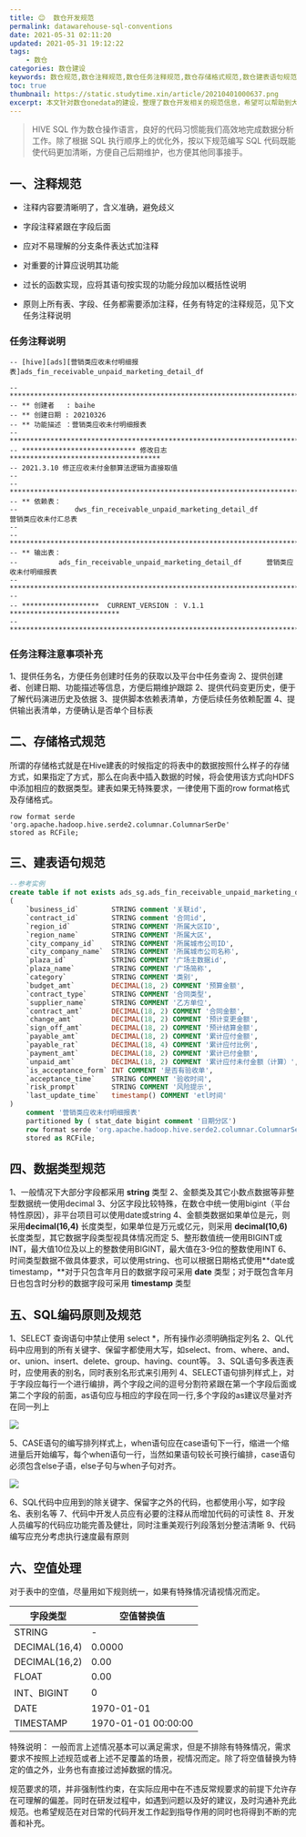```yaml
---
title: 😊  数仓开发规范
permalink: datawarehouse-sql-conventions
date: 2021-05-31 02:11:20
updated: 2021-05-31 19:12:22
tags: 
    - 数仓
categories: 数仓建设
keywords: 数仓规范,数仓注释规范,数仓任务注释规范,数仓存储格式规范,数仓建表语句规范,数仓SQL编码原则及规范,数仓空值处理,数仓数据类型规范
toc: true
thumbnail: https://static.studytime.xin/article/20210401000637.png
excerpt: 本文针对数仓onedata的建设，整理了数仓开发相关的规范信息，希望可以帮助到大家。
---
```


> HIVE SQL 作为数仓操作语言，良好的代码习惯能我们高效地完成数据分析工作。除了根据 SQL 执行顺序上的优化外，按以下规范编写 SQL 代码既能使代码更加清晰，方便自己后期维护，也方便其他同事接手。

## 一、注释规范

- 注释内容要清晰明了，含义准确，避免歧义

- 字段注释紧跟在字段后面
- 应对不易理解的分支条件表达式加注释
- 对重要的计算应说明其功能
- 过长的函数实现，应将其语句按实现的功能分段加以概括性说明
- 原则上所有表、字段、任务都需要添加注释，任务有特定的注释规范，见下文任务注释说明

### 任务注释说明
```shell
-- [hive][ads][营销类应收未付明细报表]ads_fin_receivable_unpaid_marketing_detail_df

-- **************************************************************************
-- ** 创建者   : baihe
-- ** 创建日期 : 20210326
-- ** 功能描述 ：营销类应收未付明细报表
-- **************************************************************************
-- **************************** 修改日志 *************************************
-- 2021.3.10 修正应收未付金额算法逻辑为直接取值
--
-- **************************************************************************
-- ** 依赖表：
--				dws_fin_receivable_unpaid_marketing_detail_df				营销类应收未付汇总表
--
-- **************************************************************************
-- ** 输出表：
--          ads_fin_receivable_unpaid_marketing_detail_df      营销类应收未付明细报表
-- **************************************************************************
--
-- *******************  CURRENT_VERSION ： V.1.1  ***************************
-- **************************************************************************
```


### 任务注释注意事项补充
1、提供任务名，方便任务创建时任务的获取以及平台中任务查询
2、提供创建者、创建日期、功能描述等信息，方便后期维护跟踪
2、提供代码变更历史，便于了解代码演进历史及依据
3、提供脚本依赖表清单，方便后续任务依赖配置
4、提供输出表清单，方便确认是否单个目标表


## 二、存储格式规范

所谓的存储格式就是在Hive建表的时候指定的将表中的数据按照什么样子的存储方式，如果指定了方式，那么在向表中插入数据的时候，将会使用该方式向HDFS中添加相应的数据类型。建表如果无特殊要求，一律使用下面的row format格式及存储格式。
```shell
row format serde 'org.apache.hadoop.hive.serde2.columnar.ColumnarSerDe'
stored as RCFile;
```


## 三、建表语句规范

```sql
--参考实例
create table if not exists ads_sg.ads_fin_receivable_unpaid_marketing_detail_df
(
    `business_id`        STRING comment '关联id',
    `contract_id`        STRING comment '合同id',
    `region_id`          STRING COMMENT '所属大区ID',
    `region_name`        STRING COMMENT '所属大区',
    `city_company_id`    STRING COMMENT '所属城市公司ID',
    `city_company_name`  STRING COMMENT '所属城市公司名称',
    `plaza_id`           STRING COMMENT '广场主数据id',
    `plaza_name`         STRING COMMENT '广场简称',
    `category`           STRING COMMENT '类别',
    `budget_amt`         DECIMAL(18, 2) COMMENT '预算金额',
    `contract_type`      STRING COMMENT '合同类型',
    `supplier_name`      STRING COMMENT '乙方单位',
    `contract_amt`       DECIMAL(18, 2) COMMENT '合同金额',
    `change_amt`         DECIMAL(18, 2) COMMENT '预计变更金额',
    `sign_off_amt`       DECIMAL(18, 2) COMMENT '预计结算金额',
    `payable_amt`        DECIMAL(18, 2) COMMENT '累计应付金额',
    `payable_rat`        DECIMAL(18, 4) COMMENT '累计应付比例',
    `payment_amt`        DECIMAL(18, 2) COMMENT '累计已付金额',
    `unpaid_amt`         DECIMAL(18, 2) COMMENT '累计应付未付金额（计算）',
    `is_acceptance_form` INT COMMENT '是否有验收单',
    `acceptance_time`    STRING COMMENT '验收时间',
    `risk_prompt`        STRING COMMENT '风险提示',
    `last_update_time`   timestamp() COMMENT 'etl时间'
)
    comment '营销类应收未付明细报表'
    partitioned by ( stat_date bigint comment '日期分区')
    row format serde 'org.apache.hadoop.hive.serde2.columnar.ColumnarSerDe'
    stored as RCFile;
```

## 四、数据类型规范

1、一般情况下大部分字段都采用 **string** 类型
2、金额类及其它小数点数据等非整型数据统一使用decimal
3、分区字段比较特殊，在数仓中统一使用bigint（平台特性原因），非平台项目可以使用date或string
4、金额类数据如果单位是元，则采用**decimal(16,4)** 长度类型，如果单位是万元或亿元，则采用 **decimal(10,6)** 长度类型，其它数据字段类型视具体情况而定
5、整形数值统一使用BIGINT或INT，最大值10位及以上的整数使用BIGINT，最大值在3-9位的整数使用INT
6、时间类型数据不做具体要求，可以使用string、也可以根据日期格式使用**date或timestamp，**对于只包含年月日的数据字段可采用 **date** 类型；对于既包含年月日也包含时分秒的数据字段可采用 **timestamp** 类型


## 五、SQL编码原则及规范
1、SELECT 查询语句中禁止使用 select *，所有操作必须明确指定列名
2、QL代码中应用到的所有关键字、保留字都使用大写，如select、from、where、and、or、union、insert、delete、group、having、count等。
3、SQL语句多表连表时，应使用表的别名，同时表别名形式来引用列
4、SELECT语句排列样式上，对于字段应每行一个进行编排，两个字段之间的逗号分割符紧跟在第一个字段后面或第二个字段的前面，as语句应与相应的字段在同一行,多个字段的as建议尽量对齐在同一列上

![](https://static.studytime.xin//studytime/image/articles/20210331235157.png)


5、CASE语句的编写排列样式上，when语句应在case语句下一行，缩进一个缩进量后开始编写，每个when语句一行，当然如果语句较长可换行编排，case语句必须包含else子语，else子句与when子句对齐。

![](https://static.studytime.xin//studytime/image/articles/image.png)

6、SQL代码中应用到的除关键字、保留字之外的代码，也都使用小写，如字段名、表别名等
7、代码中开发人员应有必要的注释从而增加代码的可读性
8、开发人员编写的代码应功能完善及健壮，同时注重美观行列段落划分整洁清晰
9、代码编写应充分考虑执行速度最有原则

## 六、空值处理
对于表中的空值，尽量用如下规则统一，如果有特殊情况请视情况而定。

| 字段类型 | 空值替换值 |
| --- | --- |
| STRING | - |
| DECIMAL(16,4) | 0.0000 |
| DECIMAL(16,2) | 0.00 |
| FLOAT | 0.00 |
| INT、BIGINT | 0 |
| DATE | 1970-01-01 |
| TIMESTAMP | 1970-01-01 00:00:00 |

特殊说明：
一般而言上述情况基本可以满足需求，但是不排除有特殊情况，需求要求不按照上述规范或者上述不足覆盖的场景，视情况而定。除了将空值替换为特定的值之外，业务也有直接过滤掉数据的情况。


规范要求的项，并非强制性约束，在实际应用中在不违反常规要求的前提下允许存在可理解的偏差。同时在研发过程中，如遇到问题以及好的建议，及时沟通补充此规范。也希望规范在对日常的代码开发工作起到指导作用的同时也将得到不断的完善和补充。

